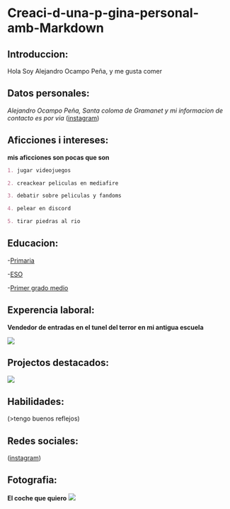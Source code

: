 # Creaci-d-una-p-gina-personal-amb-Markdown

## Introduccion:
 Hola Soy Alejandro Ocampo Peña, y me gusta comer

## Datos personales:
*Alejandro Ocampo Peña, Santa coloma de Gramanet y mi informacion
de contacto es por via* ([instagram](https://www.instagram.com/alocpe_/))

## Aficciones i intereses: 
**mis aficciones son pocas que son**
```markdown
1. jugar videojuegos

2. creackear peliculas en mediafire

3. debatir sobre peliculas y fandoms

4. pelear en discord

5. tirar piedras al rio

```
## Educacion:
-[Primaria](https://agora.xtec.cat/ceipferrandesagarra/)

-[ESO](https://agora.xtec.cat/insdesantacoloma/)

-[Primer grado medio](https://elpuig.xeill.net/)

## Experencia laboral:
**Vendedor de entradas en el tunel del terror en mi antigua escuela**
 
![](https://agora.xtec.cat/insdesantacoloma/wp-content/uploads/usu1849/2018/10/IMG_20181031_100729-300x225.jpg)

## Projectos destacados: 
![](https://www.chiapasparalelo.com/wp-content/uploads/2016/10/ninguno-300x300.jpg)

## Habilidades: 
(>tengo buenos reflejos)

## Redes sociales: 
([instagram](https://www.instagram.com/alocpe_/))

## Fotografia:
**El coche que quiero**
![](https://www.motorwebargentina.com/wp-content/uploads/2023/08/BMW-Serie-3-2024-2.jpg)

